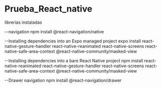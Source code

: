 # Prueba_React_native

librerias instaladas

--navigation
npm install @react-navigation/native

--Installing dependencies into an Expo managed project
expo install react-native-gesture-handler react-native-reanimated react-native-screens react-native-safe-area-context @react-native-community/masked-view

--Installing dependencies into a bare React Native project
npm install react-native-reanimated react-native-gesture-handler react-native-screens react-native-safe-area-context @react-native-community/masked-view

--Drawer navigation
npm install @react-navigation/drawer

